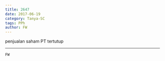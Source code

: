 ```yaml
---
title: 2647
date: 2017-06-19
category: Tanya-SC
tags: PPh
author: FW
---
```


penjualan saham PT tertutup

---



`FW`
